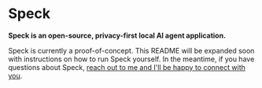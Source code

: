 # Speck

**Speck is an open-source, privacy-first local AI agent application.**

Speck is currently a proof-of-concept. This README will be expanded soon with instructions on how to run Speck yourself. In the meantime, if you have questions about Speck, [reach out to me and I'll be happy to connect with you](https://www.linkedin.com/in/andrewtorkbaker/).

